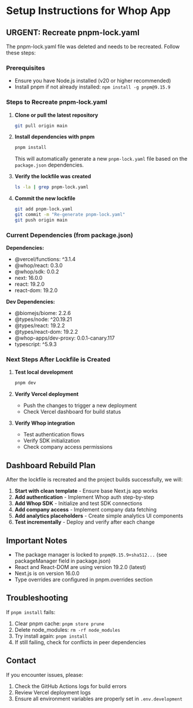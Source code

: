 # Setup Instructions for Whop App

## URGENT: Recreate pnpm-lock.yaml

The pnpm-lock.yaml file was deleted and needs to be recreated. Follow these steps:

### Prerequisites
- Ensure you have Node.js installed (v20 or higher recommended)
- Install pnpm if not already installed: `npm install -g pnpm@9.15.9`

### Steps to Recreate pnpm-lock.yaml

1. **Clone or pull the latest repository**
   ```bash
   git pull origin main
   ```

2. **Install dependencies with pnpm**
   ```bash
   pnpm install
   ```
   This will automatically generate a new `pnpm-lock.yaml` file based on the `package.json` dependencies.

3. **Verify the lockfile was created**
   ```bash
   ls -la | grep pnpm-lock.yaml
   ```

4. **Commit the new lockfile**
   ```bash
   git add pnpm-lock.yaml
   git commit -m "Re-generate pnpm-lock.yaml"
   git push origin main
   ```

### Current Dependencies (from package.json)

**Dependencies:**
- @vercel/functions: ^3.1.4
- @whop/react: 0.3.0
- @whop/sdk: 0.0.2
- next: 16.0.0
- react: 19.2.0
- react-dom: 19.2.0

**Dev Dependencies:**
- @biomejs/biome: 2.2.6
- @types/node: ^20.19.21
- @types/react: 19.2.2
- @types/react-dom: 19.2.2
- @whop-apps/dev-proxy: 0.0.1-canary.117
- typescript: ^5.9.3

### Next Steps After Lockfile is Created

1. **Test local development**
   ```bash
   pnpm dev
   ```

2. **Verify Vercel deployment**
   - Push the changes to trigger a new deployment
   - Check Vercel dashboard for build status

3. **Verify Whop integration**
   - Test authentication flows
   - Verify SDK initialization
   - Check company access permissions

## Dashboard Rebuild Plan

After the lockfile is recreated and the project builds successfully, we will:

1. **Start with clean template** - Ensure base Next.js app works
2. **Add authentication** - Implement Whop auth step-by-step
3. **Add Whop SDK** - Initialize and test SDK connections
4. **Add company access** - Implement company data fetching
5. **Add analytics placeholders** - Create simple analytics UI components
6. **Test incrementally** - Deploy and verify after each change

## Important Notes

- The package manager is locked to `pnpm@9.15.9+sha512...` (see packageManager field in package.json)
- React and React-DOM are using version 19.2.0 (latest)
- Next.js is on version 16.0.0
- Type overrides are configured in pnpm.overrides section

## Troubleshooting

If `pnpm install` fails:
1. Clear pnpm cache: `pnpm store prune`
2. Delete node_modules: `rm -rf node_modules`
3. Try install again: `pnpm install`
4. If still failing, check for conflicts in peer dependencies

## Contact

If you encounter issues, please:
1. Check the GitHub Actions logs for build errors
2. Review Vercel deployment logs
3. Ensure all environment variables are properly set in `.env.development`
